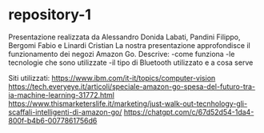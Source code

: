 # repository-1
Presentazione realizzata da Alessandro Donida Labati, Pandini Filippo, Bergomi Fabio e Linardi Cristian
La nostra presentazione approfondisce il funzionamento dei negozi Amazon Go. 
Descrive:
  -come funziona
  -le tecnologie che sono utilizzate
  -il tipo di Bluetooth utilizzato e a cosa serve

  
Siti utilizzati:
https://www.ibm.com/it-it/topics/computer-vision
https://tech.everyeye.it/articoli/speciale-amazon-go-spesa-del-futuro-tra-ia-machine-learning-31772.html
https://www.thismarketerslife.it/marketing/just-walk-out-tecnhology-gli-scaffali-intelligenti-di-amazon-go/
https://chatgpt.com/c/67d52d54-1da4-800f-b4b6-0077861756d6
